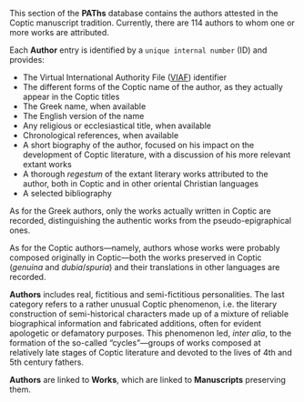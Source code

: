 This section of the **PAThs** database contains the authors attested in the Coptic manuscript tradition. Currently, there are 114 authors to whom one or more works are attributed.

Each **Author** entry is identified by a `unique internal number` (ID) and provides:
- The Virtual International Authority File ([VIAF](http://viaf.org/)) identifier
- The different forms of the Coptic name of the author, as they actually appear in the Coptic titles
- The Greek name, when available
- The English version of the name
- Any religious or ecclesiastical title, when available
- Chronological references, when available
- A short biography of the author, focused on his impact on the development of Coptic literature, with a discussion of his more relevant extant works
- A thorough *regestum* of the extant literary works attributed to the author, both in Coptic and in other oriental Christian languages
- A selected bibliography

As for the Greek authors, only the works actually written in Coptic are recorded, distinguishing the authentic works from the pseudo-epigraphical ones.

As for the Coptic authors—namely, authors whose works were probably composed originally in Coptic—both the works preserved in Coptic (*genuina* and *dubia*/*spuria*) and their translations in other languages are recorded.

**Authors** includes real, fictitious and semi-fictitious personalities. The last category refers to a rather unusual Coptic phenomenon, i.e. the literary construction of semi-historical characters made up of a mixture of reliable biographical information and fabricated additions, often for evident apologetic or defamatory purposes. This phenomenon led, *inter alia*, to the formation of the so-called “cycles”—groups of works composed at relatively late stages of Coptic literature and devoted to the lives of 4th and 5th century fathers.

**Authors** are linked to **Works**, which are linked to **Manuscripts** preserving them.
